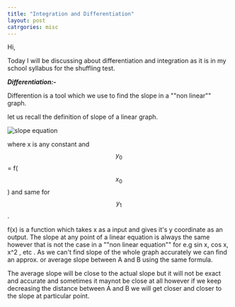 ```yaml
---
title: "Integration and Differentiation"
layout: post
catrgories: misc
---
```


Hi,

Today I will be discussing about differentiation and integration as it is in my school syllabus for the shuffling test.

<b><i>Differentiation:- </i></b>

Differention is a tool which we use to find the slope in a ""non linear"" graph.

let us recall the definition of slope of a linear graph.



![slope equation](https://latex.codecogs.com/gif.latex?slope=\frac{y_1-y_0}{x_1-x_0} "slope equation: ")

where x is any constant and $$y_0$$ = f($$x_0$$) and same for $$y_1$$.

f(x) is a function which takes x as a input and gives it's y coordinate as an output. The slope at any point of a linear equation is always the same however that is not the case in a ""non linear equation"" for e.g sin x, cos x, x^2 , etc . As we can't find slope of the whole graph accurately we can find an approx. or average slope between A and B using the same formula.

The average slope will be close to the actual slope but it will not be exact and accurate and sometimes it maynot be close at all however if we keep decreasing the distance between A and B we will get closer and closer to the slope at particular point.
